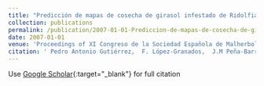 ```yaml
---
title: "Predicción de mapas de cosecha de girasol infestado de Ridolfia segetum en imágenes remotas mediante Redes Neuronales Evolutivas de Unidad Producto"
collection: publications
permalink: /publication/2007-01-01-Prediccion-de-mapas-de-cosecha-de-girasol-infestado-de-Ridolfia-segetum-en-imagenes-remotas-mediante-Redes-Neuronales-Evolutivas-de-Unidad-Producto
date: 2007-01-01
venue: 'Proceedings of XI Congreso de la Sociedad Española de Malherbología (SEMh 2007)'
citation: ' Pedro Antonio Gutiérrez,  F. López-Granados,  J.M Peña-Barragán,  M. Jurado-Expósito,  M.T. Gómez-Casero,  César Hervás-Martínez, &quot;Predicción de mapas de cosecha de girasol infestado de Ridolfia segetum en imágenes remotas mediante Redes Neuronales Evolutivas de Unidad Producto.&quot; Proceedings of XI Congreso de la Sociedad Española de Malherbología (SEMh 2007), 2007, pp.263--266.'
---
```

Use [Google Scholar](https://scholar.google.com/scholar?q=Prediccion+de+mapas+de+cosecha+de+girasol+infestado+de+Ridolfia+segetum+en+imagenes+remotas+mediante+Redes+Neuronales+Evolutivas+de+Unidad+Producto){:target="_blank"} for full citation